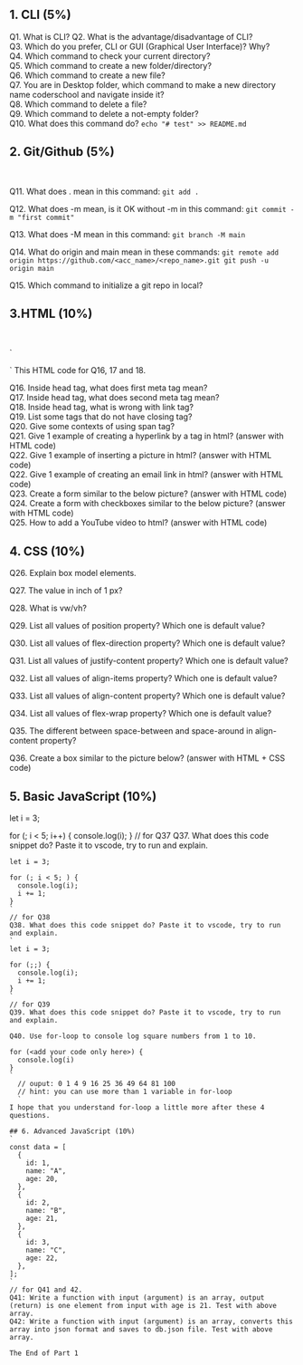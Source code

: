 
## 1. CLI (5%)
Q1. What is CLI?
Q2. What is the advantage/disadvantage of CLI?
<br />
Q3. Which do you prefer, CLI or GUI (Graphical User Interface)? Why?
<br />
Q4. Which command to check your current directory?
<br />
Q5. Which command to create a new folder/directory?
<br />
Q6. Which command to create a new file?
<br />
Q7. You are in Desktop folder, which command to make a new directory name coderschool and navigate inside it?
<br />
Q8. Which command to delete a file?
<br />
Q9. Which command to delete a not-empty folder?
<br />
Q10. What does this command do?
`
echo "# test" >> README.md
`
## 2. Git/Github (5%)
<br />

Q11. What does . mean in this command:
`
git add .
`
<br />

Q12. What does -m mean, is it OK without -m in this command:
`
git commit -m "first commit"
`
<br />

Q13. What does -M mean in this command:
`
git branch -M main
`
<br />

Q14. What do origin and main mean in these commands:
`
git remote add origin https://github.com/<acc_name>/<repo_name>.git
git push -u origin main
`
<br />

Q15. Which command to initialize a git repo in local?
<br />

## 3.HTML (10%)
<br />

`
<head>
  <meta charset="UTF-8" />
  <meta
    name="viewport"
    content="width=device-width, user-scalable=no, initial-scale=1.0, maximum-scale=1.0, minimum-scale=1.0"
  />
  <meta http-equiv="X-UA-Compatible" content="ie=edge" />
  <title>Document</title>
  <link rel="stylesheet" src="style.css" />
</head>
`
This HTML code for Q16, 17 and 18.

Q16. Inside head tag, what does first meta tag mean?
<br />
Q17. Inside head tag, what does second meta tag mean?
<br />
Q18. Inside head tag, what is wrong with link tag?
<br />
Q19. List some tags that do not have closing tag?
<br />
Q20. Give some contexts of using span tag?
<br />
Q21. Give 1 example of creating a hyperlink by a tag in html? (answer with HTML code)
<br />
Q22. Give 1 example of inserting a picture in html? (answer with HTML code)
<br />
Q22. Give 1 example of creating an email link in html? (answer with HTML code)
<br />
Q23. Create a form similar to the below picture? (answer with HTML code)
<br />
Q24. Create a form with checkboxes similar to the below picture? (answer with HTML code)
<br />
Q25. How to add a YouTube video to html? (answer with HTML code)
<br />
## 4. CSS (10%)
Q26. Explain box model elements.
<br />

Q27. The value in inch of 1 px?
<br />

Q28. What is vw/vh?
<br />

Q29. List all values of position property? Which one is default value?
<br />

Q30. List all values of flex-direction property? Which one is default value?
<br />

Q31. List all values of justify-content property? Which one is default value?
<br />

Q32. List all values of align-items property? Which one is default value?
<br />

Q33. List all values of align-content property? Which one is default value?
<br />

Q34. List all values of flex-wrap property? Which one is default value?
<br />

Q35. The different between space-between and space-around in align-content property?
<br />

Q36. Create a box similar to the picture below? (answer with HTML + CSS code)
<br />



## 5. Basic JavaScript (10%)
let i = 3;

for (; i < 5; i++) {
  console.log(i);
}
// for Q37
Q37. What does this code snippet do? Paste it to vscode, try to run and explain.
```
let i = 3;

for (; i < 5; ) {
  console.log(i);
  i += 1;
}
`
// for Q38
Q38. What does this code snippet do? Paste it to vscode, try to run and explain.
`
let i = 3;

for (;;) {
  console.log(i);
  i += 1;
}
`
// for Q39
Q39. What does this code snippet do? Paste it to vscode, try to run and explain.

Q40. Use for-loop to console log square numbers from 1 to 10.

for (<add your code only here>) {
  console.log(i)
}
`
  // ouput: 0 1 4 9 16 25 36 49 64 81 100
  // hint: you can use more than 1 variable in for-loop
  `
I hope that you understand for-loop a little more after these 4 questions.

## 6. Advanced JavaScript (10%)
`
const data = [
  {
    id: 1,
    name: "A",
    age: 20,
  },
  {
    id: 2,
    name: "B",
    age: 21,
  },
  {
    id: 3,
    name: "C",
    age: 22,
  },
];
`
// for Q41 and 42.
Q41: Write a function with input (argument) is an array, output (return) is one element from input with age is 21. Test with above array.
Q42: Write a function with input (argument) is an array, converts this array into json format and saves to db.json file. Test with above array.

The End of Part 1